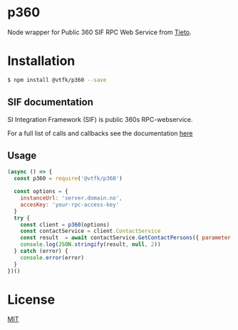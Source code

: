 # p360

Node wrapper for Public 360 SIF RPC Web Service from [Tieto](https://www.tieto.no/).

# Installation

```bash
$ npm install @vtfk/p360 --save
```

## SIF documentation

SI Integration Framework (SIF) is public 360s RPC-webservice.

For a full list of calls and callbacks see the documentation  [here](https://github.com/telemark/skoleskyss-arbeid/blob/master/biztalk/GenericWebServiceLayer.pdf)

## Usage

```JavaScript
(async () => {
  const p360 = require('@vtfk/p360')

  const options = {
    instanceUrl: 'server.domain.no',
    accesKey: 'your-rpc-access-key'
  }
  try {
    const client = p360(options)
    const contactService = client.ContactService
    const result  = await contactService.GetContactPersons({ parameter: { Name: 'Maccyber%' } })
    console.log(JSON.stringify(result, null, 2))
  } catch (error) {
    console.error(error)
  }
})()
```

# License

[MIT](LICENSE)
